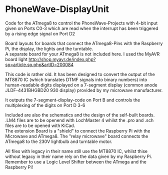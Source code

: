 # PhoneWave-DisplayUnit
Code for the ATmega8 to control the PhoneWave-Projects with 4-bit input given on Ports C0-3 which are read when the interrupt has been triggered by a rising edge signal on Port D2

Board layouts for boards that connect the ATmega8-Pins with the Raspberry Pi, the display, the lights and the turntable.  
A separate board for your ATmega8 is not included here. I used the MyAVR board light http://shop.myavr.de/index.php?sp=article.sp.php&artID=200084

This code is rather old. It has been designed to convert the output of the MT8870 IC (which translates DTMF signals into binary numbers) into human-readable digits displayed on a 7-segment display (common anode JLDF-4431BHGBD20 930 display) provided by my microwave manufacturer.  

It outputs the 7-segment-display-code on Port B and controls the multiplexing of the digits on Port D 3-6

Included are also the schematics and the design of the self-built boards.   .LM4 files are to be openend with LochMaster 4 whilst the .pro  and .sch files are to be opened with KiCad.  
The extension Board is a "shield" to connect the Raspberry Pi with the Microwave and ATmega8. The "relay microwave" board connects the ATmega8 to the 230V lightbulb and turntable motor.

All files with legacy in their name still use the MT8870 IC, whilst thise without legacy in their name rely on the data given by my Raspberry Pi. Remember to use a Logic Level Shifter between the ATmega and the Raspberry Pi!  
